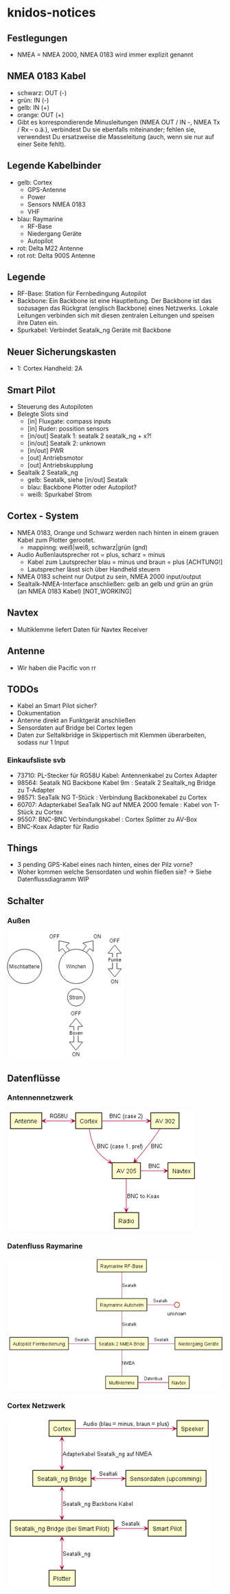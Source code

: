 # knidos-notices
## Festlegungen
- NMEA = NMEA 2000, NMEA 0183 wird immer explizit genannt

## NMEA 0183 Kabel
- schwarz: OUT (-)
- grün: IN (-)
- gelb: IN (+)
- orange: OUT (+)
- Gibt es korrespondierende Minusleitungen (NMEA OUT / IN -, NMEA Tx / Rx – o.ä.), verbindest Du sie ebenfalls miteinander; fehlen sie, verwendest Du ersatzweise die Masseleitung (auch, wenn sie nur auf einer Seite fehlt).

## Legende Kabelbinder
- gelb: Cortex
    - GPS-Antenne
    - Power
    - Sensors NMEA 0183
    - VHF
- blau: Raymarine
    - RF-Base
    - Niedergang Geräte
    - Autopilot
- rot: Delta M22 Antenne
- rot rot: Delta 900S Antenne

## Legende
- RF-Base: Station für Fernbedingung Autopilot
- Backbone: Ein Backbone ist eine Hauptleitung. Der Backbone ist das sozusagen das Rückgrat (englisch Backbone) eines Netzwerks. Lokale Leitungen verbinden sich mit diesen zentralen Leitungen und speisen ihre Daten ein.
- Spurkabel: Verbindet Seatalk_ng Geräte mit Backbone

## Neuer Sicherungskasten
- 1: Cortex Handheld: 2A

## Smart Pilot
- Steuerung des Autopiloten
- Belegte Slots sind
    - [in] Fluxgate: compass inputs
    - [in] Ruder: possition sensors
    - [in/out] Seatalk 1: seatalk 2 seatalk_ng + x?!
    - [in/out] Seatalk 2: unknown
    - [in/out] PWR
    - [out] Antriebsmotor
    - [out] Antriebskupplung
- Sealtalk 2 Seatalk_ng
    - gelb: Seatalk, siehe [in/out] Seatalk
    - blau: Backbone Plotter oder Autopilot?
    - weiß: Spurkabel Strom

## Cortex - System
- NMEA 0183, Orange und Schwarz werden nach hinten in einem grauen Kabel zum Plotter gerootet.
    - mappinng: weiß|weiß, schwarz|grün (gnd)
- Audio Außenlautsprecher rot = plus, scharz = minus
    - Kabel zum Lautsprecher blau = minus und braun = plus [ACHTUNG!]
    - Lautsprecher lässt sich über Handheld steuern
- NMEA 0183 scheint nur Output zu sein, NMEA 2000 input/output
- Sealtalk-NMEA-Interface anschließen: gelb an gelb und grün an grün (an NMEA 0183 Kabel) [NOT_WORKING]

## Navtex
- Multiklemme liefert Daten für Navtex Receiver

## Antenne
- Wir haben die Pacific von rr

## TODOs
- Kabel an Smart Pilot sicher?
- Dokumentation
- Antenne direkt an Funktgerät anschließen
- Sensordaten auf Bridge bei Cortex legen
- Daten zur Seltalkbridge in Skippertisch mit Klemmen überarbeiten, sodass nur 1 Input


### Einkaufsliste svb
- 73710: PL-Stecker für RG58U Kabel: Antennenkabel zu Cortex Adapter
- 98564: Seatalk NG Backbone Kabel 9m : Seatalk 2 Sealtalk_ng Bridge zu T-Adapter
- 98571: SeaTalk NG T-Stück : Verbindung Backbonekabel zu Cortex
- 60707: Adapterkabel SeaTalk NG auf NMEA 2000 female : Kabel von T-Stück zu Cortex
- 95507: BNC-BNC Verbindungskabel : Cortex Splitter zu AV-Box
- BNC-Koax Adapter für Radio

## Things
- 3 pending GPS-Kabel eines nach hinten, eines der Pilz vorne?
- Woher kommen welche Sensordaten und wohin fließen sie? -> Siehe Datenflussdiagramm WIP

## Schalter

### Außen
[outside_switches]: media/outside_switches.png "Schalter außen"
![outside_switches]


## Datenflüsse

### Antennennetzwerk
[antenna_network]: datenfluss/antenna_network.png "Antennennetzwerk"
![antenna_network]

### Datenfluss Raymarine
[sensordata]: datenfluss/sensordata.png "Sensordatenfluss"
![sensordata]

### Cortex Netzwerk
[cortex_network]: datenfluss/cortex_network.png "Cortex Netzwerk"
![cortex_network]
